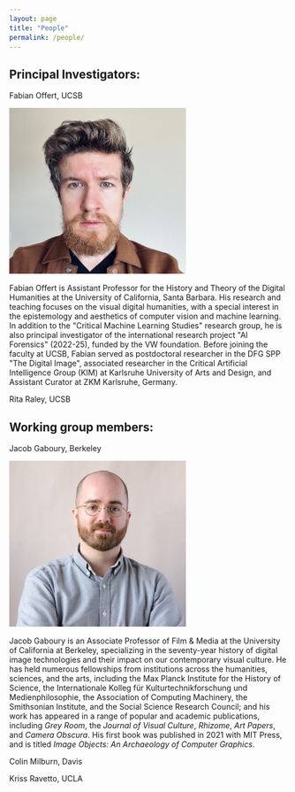 ```yaml
---
layout: page
title: "People"
permalink: /people/
---
```


## Principal Investigators:

Fabian Offert, UCSB

<img src="/images/fabian.jpg" width="320" height="300"/>

Fabian Offert is Assistant Professor for the History and Theory of the Digital Humanities at the University of California, Santa Barbara. His research and teaching focuses on the visual digital humanities, with a special interest in the epistemology and aesthetics of computer vision and machine learning. In addition to the "Critical Machine Learning Studies" research group, he is also principal investigator of the international research project "AI Forensics" (2022-25), funded by the VW foundation. Before joining the faculty at UCSB, Fabian served as postdoctoral researcher in the DFG SPP "The Digital Image", associated researcher in the Critical Artificial Intelligence Group (KIM) at Karlsruhe University of Arts and Design, and Assistant Curator at ZKM Karlsruhe, Germany.

Rita Raley, UCSB

## Working group members:

Jacob Gaboury, Berkeley

<img src="/images/Gaboury_Headshot_MITPress.jpg" width="320" height="300"/>

Jacob Gaboury is an Associate Professor of Film & Media at the University of California at Berkeley, specializing in the seventy-year history of digital image technologies and their impact on our contemporary visual culture. He has held numerous fellowships from institutions across the humanities, sciences, and the arts, including the Max Planck Institute for the History of Science, the Internationale Kolleg für Kulturtechnikforschung und Medienphilosophie, the Association of Computing Machinery, the Smithsonian Institute, and the Social Science Research Council; and his work has appeared in a range of popular and academic publications, including *Grey Room*, the *Journal of Visual Culture*, *Rhizome*, *Art Papers*, and *Camera Obscura*. His first book was published in 2021 with MIT Press, and is titled *Image Objects: An Archaeology of Computer Graphics*.

Colin Milburn, Davis

Kriss Ravetto, UCLA
